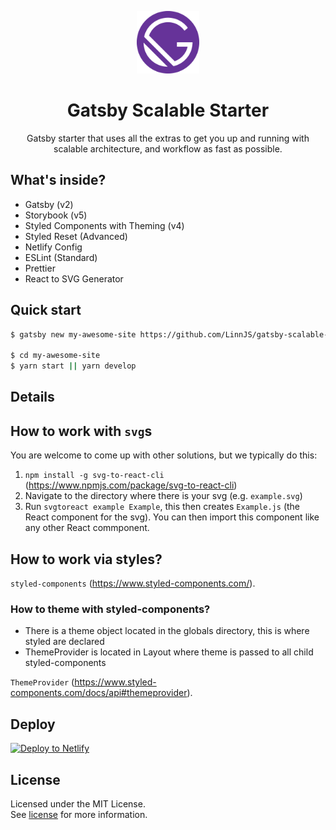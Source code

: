 <p align="center">
  <a href="https://www.gatsbyjs.org">
    <img alt="Gatsby" src="./src/assets/images/icon.png" width="100" />
  </a>
</p>

<h1 align="center">
  Gatsby Scalable Starter
</h1>
<p align="center">
  Gatsby starter that uses all the extras to get you up and running with scalable architecture, and workflow as fast as possible.
</p>

##  What's inside?

- Gatsby (v2)
- Storybook (v5)
- Styled Components with Theming (v4)
- Styled Reset (Advanced)
- Netlify Config
- ESLint (Standard)
- Prettier
- React to SVG Generator

## Quick start
```bash
$ gatsby new my-awesome-site https://github.com/LinnJS/gatsby-scalable-starter

$ cd my-awesome-site
$ yarn start || yarn develop
```

## Details

## How to work with `svg`s

You are welcome to come up with other solutions, but we typically do this:

1. `npm install -g svg-to-react-cli` (https://www.npmjs.com/package/svg-to-react-cli)
2. Navigate to the directory where there is your svg (e.g. `example.svg`)
3. Run `svgtoreact example Example`, this then creates `Example.js` (the React component for the svg). You can then import this component like any other React commponent.

## How to work via styles?

 `styled-components` (https://www.styled-components.com/).
 
 ### How to theme with styled-components?
  - There is a theme object located in the globals directory, this is where styled are declared
  - ThemeProvider is located in Layout where theme is passed to all child styled-components
 
  `ThemeProvider` (https://www.styled-components.com/docs/api#themeprovider).

## Deploy

[![Deploy to Netlify](https://www.netlify.com/img/deploy/button.svg)](https://app.netlify.com/start/deploy?repository=https://github.com/markoradak/gatsby-starter-storybook)

## License

Licensed under the MIT License.  
See [license](LICENSE) for more information.
